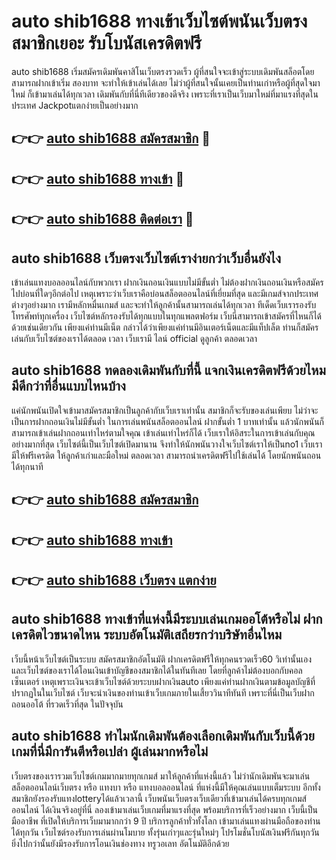 # auto shib1688 ทางเข้าเว็บไซต์พนันเว็บตรง สมาชิกเยอะ รับโบนัสเครดิตฟรี

auto shib1688 เริ่มสมัครเดิมพันคาสิโนเว็บตรงรวดเร็ว ผู้ที่สนใจจะเข้าสู่ระบบเดิมพันสล็อตโดยสามารถฝากเข้าเริ่ม สองบาท จะทำให้เข้าเล่นได้เลย ไม่ว่าผู้ที่สนใจนั้นเคยเป็นท่านเก่าหรือผู้ที่สุดใจมาใหม่ ก็เข้ามาเล่นได้ทุกเวลา เดิมพันกับที่นี่ทีเดียวของดีจริง เพราะที่เราเป็นเว็บมาใหม่ที่มาแรงที่สุดในประเทศ Jackpotแตกง่ายเป็นอย่างมาก

## 👉👉 [auto shib1688 สมัครสมาชิก](https://bit.ly/3Ckzg5n) 🎰
## 👉👉 [auto shib1688 ทางเข้า](https://bit.ly/3Ckzg5n) 🎰
## 👉👉 [auto shib1688 ติดต่อเรา](https://bit.ly/3Ckzg5n) 🎰

## auto shib1688 เว็บตรงเว็บไซต์เราง่ายกว่าเว็บอื่นยังไง
เข้าเล่นแทงบอลออนไลน์กับพวกเรา ฝากเงินถอนเงินแบบไม่มีขั้นต่ำ ไม่ต้องฝากเงินถอนเงินหรือสมัครไปบ่อนที่ใดๆอีกต่อไป เหตุเพราะว่าเว็บเราคือบ่อนสล็อตออนไลน์ที่เยี่ยมที่สุด และมีเกมส์จากประเทศต่างๆอย่างมาก เรามีหลักหมื่นเกมส์ และจะทำให้ลูกค้านั้นสามารถเล่นได้ทุกเวลา ทีเด็ดเว็บเรารองรับโทรศัพท์ทุกเครื่อง เว็บไซต์หลักรองรับได้ทุกแบบในทุกแพลตฟอร์ม เว็บนี่สามารถเข้าสมัครที่ไหนก็ได้ด้วยเช่นเดียวกัน เพียงแค่ท่านมีเน็ต กล่าวได้ว่าเพียงแค่ท่านมีอินเตอร์เน็ตและมีแท็ปเล็ต ท่านก็สมัครเล่นกับเว็บไซต์ของเราได้ตลอด เวลา เว็บเรามี ไลน์ official ดูลูกค้า ตลอดเวลา

## auto shib1688 ทดลองเดิมพันกับที่นี้ แจกเงินเครดิตฟรีด้วยไหม มีดีกว่าที่อื่นแบบไหนบ้าง
แค่นักพนันเปิดใจเข้ามาสมัครสมาชิกเป็นลูกค้ากับเว็บเราเท่านั้น สมาชิกก็จะรับของเล่นเพียบ ไม่ว่าจะเป็นการฝากถอนเงินไม่มีขั้นต่ำ ในการเล่นพนันสล็อตออนไลน์ ฝากขั้นต่ำ 1 บาทเท่านั้น แล้วนักพนันก็สามารถเข้าเล่นฝากถอนเท่าไหร่ตามใจคุณ เข้าเล่นเท่าไหร่ก็ได้ เว็บเราให้อิสระในการเข้าเล่นกับคุณอย่างมากที่สุด เว็บไซต์นี้เป็นเว็บไซต์เปิดมานาน จึงทำให้นักพนันวางใจเว็บไซต์เราให้เป็นno1 เว็บเรามีให้ฟรีเครดิต ให้ลูกค้าเก่าและมือใหม่ ตลอดเวลา สามารถนำเครดิตฟรีไปใช้เล่นได้ โดยนักพนันถอนได้ทุกนาที

## 👉👉 [auto shib1688 สมัครสมาชิก](https://bit.ly/3Ckzg5n)
## 👉👉 [auto shib1688 ทางเข้า](https://bit.ly/3Ckzg5n)
## 👉👉 [auto shib1688 เว็บตรง แตกง่าย](https://bit.ly/3Ckzg5n)

## auto shib1688 ทางเข้าที่แห่งนี้มีระบบเล่นเกมออโต้หรือไม่ ฝากเครดิตไวขนาดไหน ระบบอัตโนมัติเสถียรกว่าบริษัทอื่นไหม
เว็บนี้หน้าเว็บไซต์เป็นระบบ สมัครสมาชิกอัตโนมัติ ฝากเครดิตฟรีให้ทุกคนรวดเร็ว60 วิเท่านั้นเอง และเว็บไซต์ของเราได้โอนเงินเข้าบัญชีของสมาชิกได้ในทันทีเลย โดยที่ลูกค้าไม่ต้องบอกกับคอลเซ็นเตอร์ เหตุเพราะเงินจะเข้าเว็บไซต์ด้วยระบบฝากเงินauto เพียงแค่ท่านฝากเงินตามข้อมูลบัญชีที่ปรากฏในในเว็บไซต์ เว็บจะนำเงินของท่านเข้าเว็บเกมภายในเสี้ยววินาทีทันที เพราะที่นี่เป็นเว็บฝากถอนออโต้ ที่รวดเร็วที่สุด ในปัจจุบัน

## auto shib1688 ทำไมนักเดิมพันต้องเลือกเดิมพันกับเว็บนี้ด้วย เกมที่นี่มีการันตีหรือเปล่า ผู้เล่นมากหรือไม่
เว็บตรงของเรารวมเว็บไซต์เกมมากมายทุกเกมส์ มาให้ลูกค้าที่แห่งนี้แล้ว ไม่ว่านักเดิมพันจะมาเล่น สล็อตออนไลน์เว็บตรง หรือ แทงบา หรือ แทงบอลออนไลน์ ที่แห่งนี้มีให้คุณเล่นแบบเต็มระบบ อีกทั้งสมาชิกยังรองรับแทงlotteryได้แล้วเวลานี้ เว็บพนันเว็บตรงเว็บเดียวที่เข้ามาเล่นได้ครบทุกเกมส์ออนไลน์ ได้เงินจริงอยู่ที่นี่ ลองเข้ามาเล่นเว็บเกมที่มาแรงที่สุด พร้อมบริการที่เร็วอย่างมาก เว็บนี้เป็นมืออาชีพ ที่เปิดให้บริการเว็บมามากกว่า 9 ปี บริการลูกค้าทั่วทั้งโลก เข้ามาเล่นแทงผ่านมือถือของท่านได้ทุกวัน เว็บไซต์รองรับการเล่นผ่านโมบาย ทั้งรุ่นเก่าๆและรุ่นใหม่ๆ โปรโมชั่นโบนัสเงินฟรีกันทุกวัน ยิ่งไปกว่านั้นยังมีรองรับการโอนเงินช่องทาง ทรูวอเลท อัตโนมัติอีกด้วย
